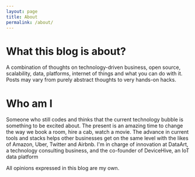 ```yaml
---
layout: page
title: About
permalink: /about/
---
```


# What this blog is about?
A combination of thoughts on technology-driven business, open source, scalability, data, platforms, internet of things and what you can do with it. Posts may vary from purely abstract thoughts to very hands-on hacks.

# Who am I
Someone who still codes and thinks that the current technology bubble is something to be excited about. The present is an amazing time to change the way we book a room, hire a cab, watch a movie. The advance in current tools and stacks helps other businesses get on the same level with the likes of Amazon, Uber, Twitter and Airbnb. I'm in charge of innovation at DataArt, a technology consulting business, and the co-founder of DeviceHive, an IoT data platform

All opinions expressed in this blog are my own.


